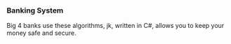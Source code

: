 ### Banking System

Big 4 banks use these algorithms, jk, written in C#, allows you to keep your money safe and secure.
